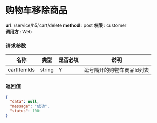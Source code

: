 购物车移除商品
=======

**url**: /service/h5/cart/delete
**method** : post
**权限** : customer  
**调用方** : Web

### 请求参数

|     名称    |  类型  | 是否必填 |            说明            |
|-------------|--------|----------|----------------------------|
| cartItemIds | string | Y        | 逗号隔开的购物车商品id列表 |


### 返回值

```json
{
  "data": null,
  "message": "成功",
  "status": 100
}
```